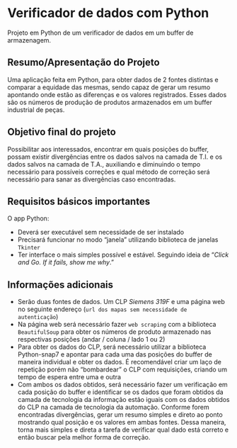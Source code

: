 # Verificador de dados com Python

Projeto em Python de um verificador de dados em um buffer de armazenagem.

## Resumo/Apresentação do Projeto

Uma aplicação feita em Python, para obter dados de 2 fontes distintas e comparar a equidade das mesmas, sendo capaz de gerar um resumo apontando onde estão as diferenças e os valores registrados. Esses dados são os números de produção de produtos armazenados em um buffer industrial de peças.

## Objetivo final do projeto

Possibilitar aos interessados, encontrar em quais posições do buffer, possam existir divergências entre os dados salvos na camada de T.I. e os dados salvos na camada de T.A., auxiliando e diminuindo o tempo necessário para possíveis correções e qual método de correção será necessário para sanar as divergências caso encontradas.

## Requisitos básicos importantes

O app Python:

- Deverá ser executável sem necessidade de ser instalado
- Precisará funcionar no modo “janela” utilizando biblioteca de janelas `Tkinter`
- Ter interface o mais simples possível e estável. Seguindo ideia de “_Click and Go. If it fails, show me why_.”

## Informações adicionais

- Serão duas fontes de dados. Um CLP _Siemens_ _319F_ e uma página web no seguinte endereço (`url dos mapas sem necessidade de autenticação`)
- Na página web será necessário fazer `web scraping` com a biblioteca `BeautifulSoup` para obter os números de produto armazenado nas respectivas posições (andar / coluna / lado 1 ou 2)
- Para obter os dados do CLP, será necessário utilizar a biblioteca Python-snap7 e apontar para cada uma das posições do buffer de maneira individual e obter os dados. É recomendável criar um laço de repetição porém não “bombardear” o CLP com requisições, criando um tempo de espera entre uma e outra
- Com ambos os dados obtidos, será necessário fazer um verificação em cada posição do buffer e identificar se os dados que foram obtidos da camada de tecnologia da informação estão iguais com os dados obtidos do CLP na camada de tecnologia da automação. Conforme forem encontradas divergências, gerar um resumo simples e direto ao ponto mostrando qual posição e os valores em ambas fontes. Dessa maneira, torna mais simples e direta a tarefa de verificar qual dado está correto e então buscar pela melhor forma de correção.
